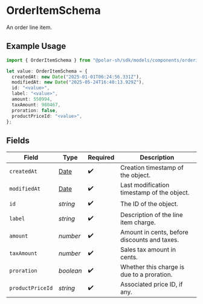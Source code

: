# OrderItemSchema

An order line item.

## Example Usage

```typescript
import { OrderItemSchema } from "@polar-sh/sdk/models/components/orderitemschema.js";

let value: OrderItemSchema = {
  createdAt: new Date("2025-01-01T06:24:56.331Z"),
  modifiedAt: new Date("2025-05-24T16:40:13.929Z"),
  id: "<value>",
  label: "<value>",
  amount: 550994,
  taxAmount: 980467,
  proration: false,
  productPriceId: "<value>",
};
```

## Fields

| Field                                                                                         | Type                                                                                          | Required                                                                                      | Description                                                                                   |
| --------------------------------------------------------------------------------------------- | --------------------------------------------------------------------------------------------- | --------------------------------------------------------------------------------------------- | --------------------------------------------------------------------------------------------- |
| `createdAt`                                                                                   | [Date](https://developer.mozilla.org/en-US/docs/Web/JavaScript/Reference/Global_Objects/Date) | :heavy_check_mark:                                                                            | Creation timestamp of the object.                                                             |
| `modifiedAt`                                                                                  | [Date](https://developer.mozilla.org/en-US/docs/Web/JavaScript/Reference/Global_Objects/Date) | :heavy_check_mark:                                                                            | Last modification timestamp of the object.                                                    |
| `id`                                                                                          | *string*                                                                                      | :heavy_check_mark:                                                                            | The ID of the object.                                                                         |
| `label`                                                                                       | *string*                                                                                      | :heavy_check_mark:                                                                            | Description of the line item charge.                                                          |
| `amount`                                                                                      | *number*                                                                                      | :heavy_check_mark:                                                                            | Amount in cents, before discounts and taxes.                                                  |
| `taxAmount`                                                                                   | *number*                                                                                      | :heavy_check_mark:                                                                            | Sales tax amount in cents.                                                                    |
| `proration`                                                                                   | *boolean*                                                                                     | :heavy_check_mark:                                                                            | Whether this charge is due to a proration.                                                    |
| `productPriceId`                                                                              | *string*                                                                                      | :heavy_check_mark:                                                                            | Associated price ID, if any.                                                                  |